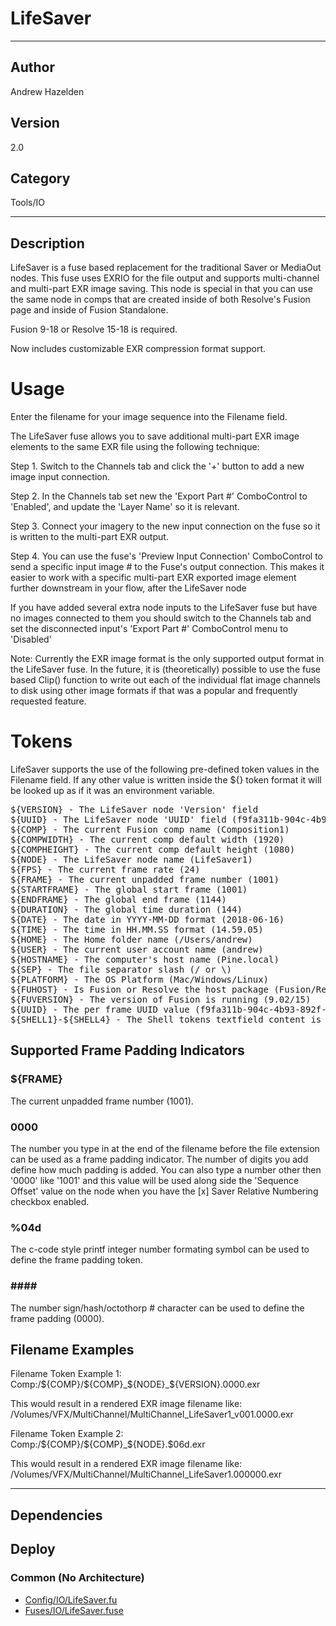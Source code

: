 # LifeSaver
___

## Author
Andrew Hazelden

## Version
2.0

## Category
Tools/IO

___

## Description
<p>LifeSaver is a fuse based replacement for the traditional Saver or MediaOut nodes. This fuse uses EXRIO for the file output and supports multi-channel and multi-part EXR image saving. This node is special in that you can use the same node in comps that are created inside of both Resolve's Fusion page and inside of Fusion Standalone.</p>

<p>Fusion 9-18 or Resolve 15-18 is required.</p>

<p>Now includes customizable EXR compression format support.</p>

<h1>Usage</h1>

<p>Enter the filename for your image sequence into the Filename field.</p>

<p>The LifeSaver fuse allows you to save additional multi-part EXR image elements to the same EXR file using the following technique:</p>

<p>Step 1. Switch to the Channels tab and click the '+' button to add a new image input connection.</p>

<p>Step 2. In the Channels tab set new the 'Export Part #' ComboControl to 'Enabled', and update the 'Layer Name' so it is relevant.</p>

<p>Step 3. Connect your imagery to the new input connection on the fuse so it is written to the multi-part EXR output.</p>

<p>Step 4. You can use the fuse's 'Preview Input Connection' ComboControl to send a specific input image # to the Fuse's output connection. This makes it easier to work with a specific multi-part EXR exported image element further downstream in your flow, after the LifeSaver node</p>

<p>If you have added several extra node inputs to the LifeSaver fuse but have no images connected to them you should switch to the Channels tab and set the disconnected input's 'Export Part #' ComboControl menu to 'Disabled'</p>

<p>Note: Currently the EXR image format is the only supported output format in the LifeSaver fuse. In the future, it is (theoretically) possible to use the fuse based Clip() function to write out each of the individual flat image channels to disk using other image formats if that was a popular and frequently requested feature.</p>

<h1>Tokens</h1>

<p>LifeSaver supports the use of the following pre-defined token values in the Filename field. If any other value is written inside the ${} token format it will be looked up as if it was an environment variable.</p>

<pre>
${VERSION} - The LifeSaver node 'Version' field
${UUID} - The LifeSaver node 'UUID' field (f9fa311b-904c-4b93-892f-0d772887db88)
${COMP} - The current Fusion comp name (Composition1)
${COMPWIDTH} - The current comp default width (1920)
${COMPHEIGHT} - The current comp default height (1080)
${NODE} - The LifeSaver node name (LifeSaver1)
${FPS} - The current frame rate (24)
${FRAME} - The current unpadded frame number (1001)
${STARTFRAME} - The global start frame (1001)
${ENDFRAME} - The global end frame (1144)
${DURATION} - The global time duration (144)
${DATE} - The date in YYYY-MM-DD format (2018-06-16)
${TIME} - The time in HH.MM.SS format (14.59.05)
${HOME} - The Home folder name (/Users/andrew)
${USER} - The current user account name (andrew)
${HOSTNAME} - The computer's host name (Pine.local)
${SEP} - The file separator slash (/ or \)
${PLATFORM} - The OS Platform (Mac/Windows/Linux)
${FUHOST} - Is Fusion or Resolve the host package (Fusion/Resolve)
${FUVERSION} - The version of Fusion is running (9.02/15)
${UUID} - The per frame UUID value (f9fa311b-904c-4b93-892f-0d772887db88)
${SHELL1}-${SHELL4} - The Shell tokens textfield content is run in the Terminal/Command Prompt and the return value captured (echo Hello_World)
</pre>

<h2>Supported Frame Padding Indicators</h2>

<h3>${FRAME}</h3>

The current unpadded frame number (1001).

<h3>0000</h3>

The number you type in at the end of the filename before the file extension can be used as a frame padding indicator. The number of digits you add define how much padding is added. You can also type a number other then '0000' like '1001' and this value will be used along side the 'Sequence Offset' value on the node when you have the [x] Saver Relative Numbering checkbox enabled.

<h3>&#37;04d</h3>

The c-code style printf integer number formating symbol can be used to define the frame padding token.

<h3>####</h3>

The number sign/hash/octothorp # character can be used to define the frame padding (0000).


<h2>Filename Examples</h2>

<p>Filename Token Example 1:<br>
Comp:/${COMP}/${COMP}_${NODE}_${VERSION}.0000.exr</p>

<p>This would result in a rendered EXR image filename like:<br>
/Volumes/VFX/MultiChannel/MultiChannel_LifeSaver1_v001.0000.exr</p>

<p>Filename Token Example 2:<br>
Comp:/${COMP}/${COMP}_${NODE}.$06d.exr</p>

<p>This would result in a rendered EXR image filename like:<br>
/Volumes/VFX/MultiChannel/MultiChannel_LifeSaver1.000000.exr</p>


___

## Dependencies

## Deploy

### Common (No Architecture)

<ul>
<li><a href="https://gitlab.com/WeSuckLess/Reactor/-/blob/master/Atoms/com.AndrewHazelden.LifeSaver/Config/IO/LifeSaver.fu?ref_type=heads">Config/IO/LifeSaver.fu</a></li>
<li><a href="https://gitlab.com/WeSuckLess/Reactor/-/blob/master/Atoms/com.AndrewHazelden.LifeSaver/Fuses/IO/LifeSaver.fuse?ref_type=heads">Fuses/IO/LifeSaver.fuse</a></li>
</ul>
